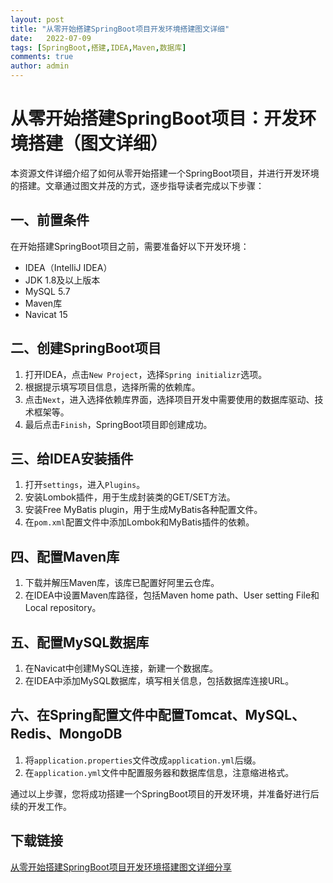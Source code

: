 ```yaml
---
layout: post
title: "从零开始搭建SpringBoot项目开发环境搭建图文详细"
date:   2022-07-09
tags: [SpringBoot,搭建,IDEA,Maven,数据库]
comments: true
author: admin
---
```

# 从零开始搭建SpringBoot项目：开发环境搭建（图文详细）

本资源文件详细介绍了如何从零开始搭建一个SpringBoot项目，并进行开发环境的搭建。文章通过图文并茂的方式，逐步指导读者完成以下步骤：

## 一、前置条件
在开始搭建SpringBoot项目之前，需要准备好以下开发环境：
- IDEA（IntelliJ IDEA）
- JDK 1.8及以上版本
- MySQL 5.7
- Maven库
- Navicat 15

## 二、创建SpringBoot项目
1. 打开IDEA，点击`New Project`，选择`Spring initializr`选项。
2. 根据提示填写项目信息，选择所需的依赖库。
3. 点击`Next`，进入选择依赖库界面，选择项目开发中需要使用的数据库驱动、技术框架等。
4. 最后点击`Finish`，SpringBoot项目即创建成功。

## 三、给IDEA安装插件
1. 打开`settings`，进入`Plugins`。
2. 安装Lombok插件，用于生成封装类的GET/SET方法。
3. 安装Free MyBatis plugin，用于生成MyBatis各种配置文件。
4. 在`pom.xml`配置文件中添加Lombok和MyBatis插件的依赖。

## 四、配置Maven库
1. 下载并解压Maven库，该库已配置好阿里云仓库。
2. 在IDEA中设置Maven库路径，包括Maven home path、User setting File和Local repository。

## 五、配置MySQL数据库
1. 在Navicat中创建MySQL连接，新建一个数据库。
2. 在IDEA中添加MySQL数据库，填写相关信息，包括数据库连接URL。

## 六、在Spring配置文件中配置Tomcat、MySQL、Redis、MongoDB
1. 将`application.properties`文件改成`application.yml`后缀。
2. 在`application.yml`文件中配置服务器和数据库信息，注意缩进格式。

通过以上步骤，您将成功搭建一个SpringBoot项目的开发环境，并准备好进行后续的开发工作。

## 下载链接

[从零开始搭建SpringBoot项目开发环境搭建图文详细分享](https://pan.quark.cn/s/c1ab543273a6)